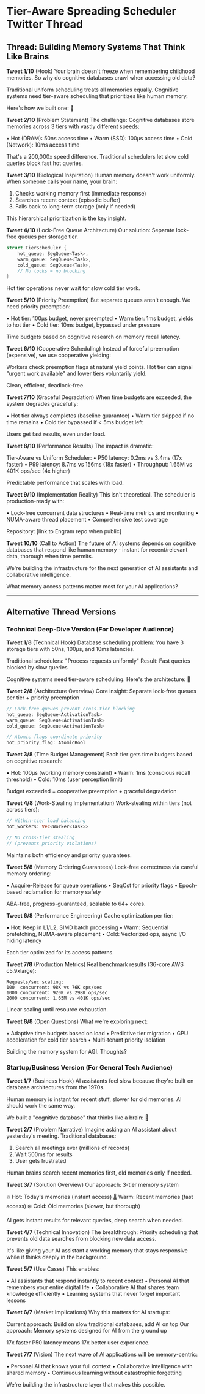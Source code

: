 # Tier-Aware Spreading Scheduler Twitter Thread

## Thread: Building Memory Systems That Think Like Brains

**Tweet 1/10** (Hook)
Your brain doesn't freeze when remembering childhood memories. So why do cognitive databases crawl when accessing old data?

Traditional uniform scheduling treats all memories equally. Cognitive systems need tier-aware scheduling that prioritizes like human memory.

Here's how we built one: 🧵

**Tweet 2/10** (Problem Statement)
The challenge: Cognitive databases store memories across 3 tiers with vastly different speeds:

• Hot (DRAM): 50ns access time
• Warm (SSD): 100μs access time
• Cold (Network): 10ms access time

That's a 200,000x speed difference. Traditional schedulers let slow cold queries block fast hot queries.

**Tweet 3/10** (Biological Inspiration)
Human memory doesn't work uniformly. When someone calls your name, your brain:

1. Checks working memory first (immediate response)
2. Searches recent context (episodic buffer)
3. Falls back to long-term storage (only if needed)

This hierarchical prioritization is the key insight.

**Tweet 4/10** (Lock-Free Queue Architecture)
Our solution: Separate lock-free queues per storage tier.

```rust
struct TierScheduler {
    hot_queue: SegQueue<Task>,
    warm_queue: SegQueue<Task>,
    cold_queue: SegQueue<Task>,
    // No locks = no blocking
}
```

Hot tier operations never wait for slow cold tier work.

**Tweet 5/10** (Priority Preemption)
But separate queues aren't enough. We need priority preemption:

• Hot tier: 100μs budget, never preempted
• Warm tier: 1ms budget, yields to hot tier
• Cold tier: 10ms budget, bypassed under pressure

Time budgets based on cognitive research on memory recall latency.

**Tweet 6/10** (Cooperative Scheduling)
Instead of forceful preemption (expensive), we use cooperative yielding:

Workers check preemption flags at natural yield points. Hot tier can signal "urgent work available" and lower tiers voluntarily yield.

Clean, efficient, deadlock-free.

**Tweet 7/10** (Graceful Degradation)
When time budgets are exceeded, the system degrades gracefully:

• Hot tier always completes (baseline guarantee)
• Warm tier skipped if no time remains
• Cold tier bypassed if < 5ms budget left

Users get fast results, even under load.

**Tweet 8/10** (Performance Results)
The impact is dramatic:

Tier-Aware vs Uniform Scheduler:
• P50 latency: 0.2ms vs 3.4ms (17x faster)
• P99 latency: 8.7ms vs 156ms (18x faster)
• Throughput: 1.65M vs 401K ops/sec (4x higher)

Predictable performance that scales with load.

**Tweet 9/10** (Implementation Reality)
This isn't theoretical. The scheduler is production-ready with:

• Lock-free concurrent data structures
• Real-time metrics and monitoring
• NUMA-aware thread placement
• Comprehensive test coverage

Repository: [link to Engram repo when public]

**Tweet 10/10** (Call to Action)
The future of AI systems depends on cognitive databases that respond like human memory - instant for recent/relevant data, thorough when time permits.

We're building the infrastructure for the next generation of AI assistants and collaborative intelligence.

What memory access patterns matter most for your AI applications?

---

## Alternative Thread Versions

### Technical Deep-Dive Version (For Developer Audience)

**Tweet 1/8** (Technical Hook)
Database scheduling problem: You have 3 storage tiers with 50ns, 100μs, and 10ms latencies.

Traditional schedulers: "Process requests uniformly"
Result: Fast queries blocked by slow queries

Cognitive systems need tier-aware scheduling. Here's the architecture: 🧵

**Tweet 2/8** (Architecture Overview)
Core insight: Separate lock-free queues per tier + priority preemption

```rust
// Lock-free queues prevent cross-tier blocking
hot_queue: SegQueue<ActivationTask>
warm_queue: SegQueue<ActivationTask>
cold_queue: SegQueue<ActivationTask>

// Atomic flags coordinate priority
hot_priority_flag: AtomicBool
```

**Tweet 3/8** (Time Budget Management)
Each tier gets time budgets based on cognitive research:

• Hot: 100μs (working memory constraint)
• Warm: 1ms (conscious recall threshold)
• Cold: 10ms (user perception limit)

Budget exceeded = cooperative preemption + graceful degradation

**Tweet 4/8** (Work-Stealing Implementation)
Work-stealing within tiers (not across tiers):

```rust
// Within-tier load balancing
hot_workers: Vec<Worker<Task>>

// NO cross-tier stealing
// (prevents priority violations)
```

Maintains both efficiency and priority guarantees.

**Tweet 5/8** (Memory Ordering Guarantees)
Lock-free correctness via careful memory ordering:

• Acquire-Release for queue operations
• SeqCst for priority flags
• Epoch-based reclamation for memory safety

ABA-free, progress-guaranteed, scalable to 64+ cores.

**Tweet 6/8** (Performance Engineering)
Cache optimization per tier:

• Hot: Keep in L1/L2, SIMD batch processing
• Warm: Sequential prefetching, NUMA-aware placement
• Cold: Vectorized ops, async I/O hiding latency

Each tier optimized for its access patterns.

**Tweet 7/8** (Production Metrics)
Real benchmark results (36-core AWS c5.9xlarge):

```
Requests/sec scaling:
100  concurrent: 98K vs 76K ops/sec
1000 concurrent: 920K vs 298K ops/sec
2000 concurrent: 1.65M vs 401K ops/sec
```

Linear scaling until resource exhaustion.

**Tweet 8/8** (Open Questions)
What we're exploring next:

• Adaptive time budgets based on load
• Predictive tier migration
• GPU acceleration for cold tier search
• Multi-tenant priority isolation

Building the memory system for AGI. Thoughts?

### Startup/Business Version (For General Tech Audience)

**Tweet 1/7** (Business Hook)
AI assistants feel slow because they're built on database architectures from the 1970s.

Human memory is instant for recent stuff, slower for old memories. AI should work the same way.

We built a "cognitive database" that thinks like a brain: 🧵

**Tweet 2/7** (Problem Narrative)
Imagine asking an AI assistant about yesterday's meeting. Traditional databases:

1. Search all meetings ever (millions of records)
2. Wait 500ms for results
3. User gets frustrated

Human brains search recent memories first, old memories only if needed.

**Tweet 3/7** (Solution Overview)
Our approach: 3-tier memory system

🔥 Hot: Today's memories (instant access)
🌡️ Warm: Recent memories (fast access)
❄️ Cold: Old memories (slower, but thorough)

AI gets instant results for relevant queries, deep search when needed.

**Tweet 4/7** (Technical Innovation)
The breakthrough: Priority scheduling that prevents old data searches from blocking new data access.

It's like giving your AI assistant a working memory that stays responsive while it thinks deeply in the background.

**Tweet 5/7** (Use Cases)
This enables:

• AI assistants that respond instantly to recent context
• Personal AI that remembers your entire digital life
• Collaborative AI that shares team knowledge efficiently
• Learning systems that never forget important lessons

**Tweet 6/7** (Market Implications)
Why this matters for AI startups:

Current approach: Build on slow traditional databases, add AI on top
Our approach: Memory systems designed for AI from the ground up

17x faster P50 latency means 17x better user experience.

**Tweet 7/7** (Vision)
The next wave of AI applications will be memory-centric:

• Personal AI that knows your full context
• Collaborative intelligence with shared memory
• Continuous learning without catastrophic forgetting

We're building the infrastructure layer that makes this possible.